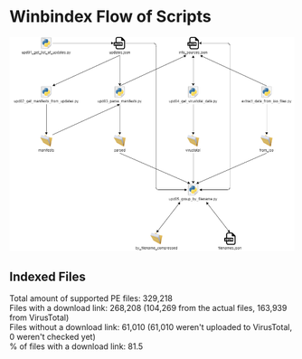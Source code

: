 # Winbindex Flow of Scripts

![winbindex-scripts-flow.png](winbindex-scripts-flow.png)

## Indexed Files

<!--FileStats-->
Total amount of supported PE files: 329,218  
Files with a download link: 268,208 (104,269 from the actual files, 163,939 from VirusTotal)  
Files without a download link: 61,010 (61,010 weren't uploaded to VirusTotal, 0 weren't checked yet)  
% of files with a download link: 81.5  
<!--/FileStats-->
